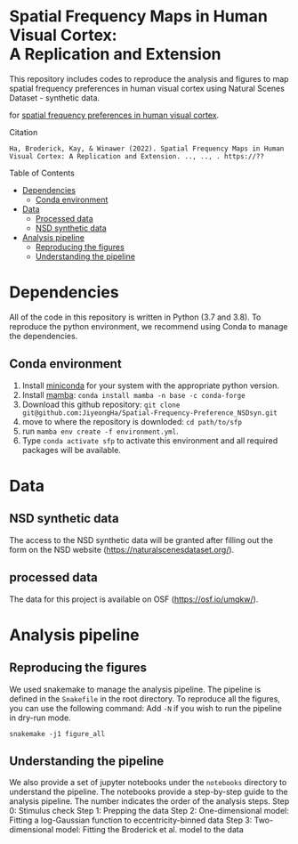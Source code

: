 # Spatial Frequency Maps in Human Visual Cortex: </br>A Replication and Extension

This repository includes codes to reproduce the analysis and figures to map spatial frequency preferences in human visual cortex using Natural Scenes Dataset - synthetic data.

for [spatial frequency preferences in human visual cortex](https://jov.arvojournals.org/article.aspx?articleid=2792643).

Citation
```
Ha, Broderick, Kay, & Winawer (2022). Spatial Frequency Maps in Human Visual Cortex: A Replication and Extension. .., .., . https://??

```

Table of Contents

* [Dependencies](#dependencies)
     * [Conda environment](#conda-environment)
* [Data](#data)
   * [Processed data](#processed-data)
   * [NSD synthetic data](#nsd-synthetic-data)
* [Analysis pipeline](#analysis-pipeline)
    * [Reproducing the figures](#reproducing-the-figures)
    * [Understanding the pipeline](#understanding-the-pipeline)

# Dependencies
All of the code in this repository is written in Python (3.7 and 3.8). To reproduce the python environment, we recommend using Conda to manage the dependencies.

## Conda environment 
1. Install [miniconda](https://docs.conda.io/en/latest/miniconda.html) for your
   system with the appropriate python version.
2. Install [mamba](https://github.com/mamba-org/mamba): `conda install mamba
  -n base -c conda-forge`
3. Download this github repository: `git clone git@github.com:JiyeongHa/Spatial-Frequency-Preference_NSDsyn.git`
4. move to where the repository is downloded: `cd path/to/sfp`
5. run `mamba env create -f environment.yml`.
6. Type `conda activate sfp` to activate this environment
   and all required packages will be available.
   
   
# Data 
## NSD synthetic data
The access to the NSD synthetic data will be granted after filling out the form on the NSD website (https://naturalscenesdataset.org/).

## processed data
The data for this project is available on OSF (https://osf.io/umqkw/).  

# Analysis pipeline
## Reproducing the figures
We used snakemake to manage the analysis pipeline. The pipeline is defined in the `Snakefile` in the root directory. To reproduce all the figures, you can use the following command:
Add `-N` if you wish to run the pipeline in dry-run mode.
```
snakemake -j1 figure_all

```

## Understanding the pipeline 
We also provide a set of jupyter notebooks under the `notebooks` directory to understand the pipeline. The notebooks provide a step-by-step guide to the analysis pipeline. The number indicates the order of the analysis steps.
Step 0: Stimulus check
Step 1: Prepping the data
Step 2: One-dimensional model: Fitting a log-Gaussian function to eccentricity-binned data
Step 3: Two-dimensional model: Fitting the Broderick et al. model to the data